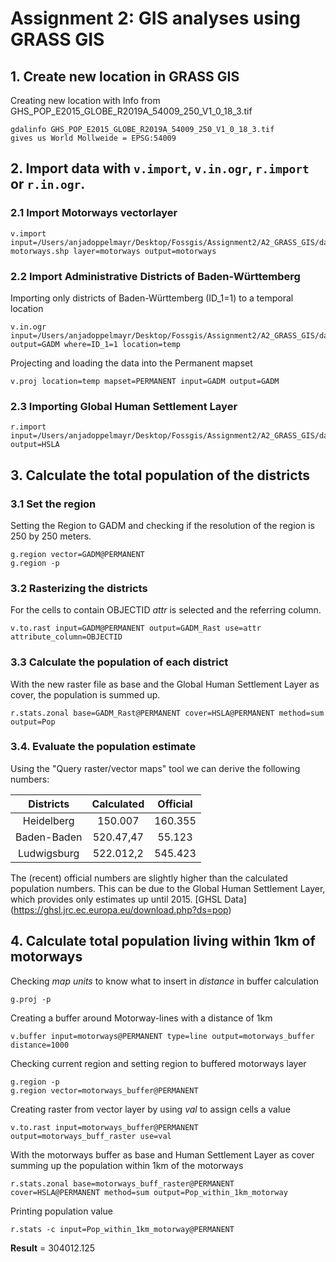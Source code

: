 # Assignment 2: GIS analyses using GRASS GIS


## 1. Create new location in GRASS GIS


Creating new location with Info from GHS_POP_E2015_GLOBE_R2019A_54009_250_V1_0_18_3.tif

```
gdalinfo GHS_POP_E2015_GLOBE_R2019A_54009_250_V1_0_18_3.tif
gives us World Mollweide = EPSG:54009
```

## 2. Import data with `v.import`, `v.in.ogr`, `r.import` or `r.in.ogr`.


### 2.1 Import Motorways vectorlayer

```
v.import input=/Users/anjadoppelmayr/Desktop/Fossgis/Assignment2/A2_GRASS_GIS/data motorways.shp layer=motorways output=motorways
```

### 2.2 Import Administrative Districts of Baden-Württemberg

Importing only districts of Baden-Württemberg (ID_1=1) to a temporal location
```
v.in.ogr input=/Users/anjadoppelmayr/Desktop/Fossgis/Assignment2/A2_GRASS_GIS/data/gadm28_adm2_germany.shp output=GADM where=ID_1=1 location=temp
```

Projecting and loading the data into the Permanent mapset
```
v.proj location=temp mapset=PERMANENT input=GADM output=GADM
```

### 2.3 Importing Global Human Settlement Layer

```
r.import input=/Users/anjadoppelmayr/Desktop/Fossgis/Assignment2/A2_GRASS_GIS/data/GHS_POP_E2015_GLOBE_R2019A_54009_250_V1_0_18_3/GHS_POP_E2015_GLOBE_R2019A_54009_250_V1_0_18_3.tif output=HSLA
```

## 3. Calculate the total population of the districts


### 3.1 Set the region

Setting the Region to GADM and checking if the resolution of the region is 250 by 250 meters.
```
g.region vector=GADM@PERMANENT
g.region -p
```

### 3.2 Rasterizing the districts

For the cells to contain OBJECTID _attr_ is selected and the referring column.

```
v.to.rast input=GADM@PERMANENT output=GADM_Rast use=attr attribute_column=OBJECTID

```

### 3.3 Calculate the population of each district

With the new raster file as base and the Global Human Settlement Layer as cover, the population is summed up.
```
r.stats.zonal base=GADM_Rast@PERMANENT cover=HSLA@PERMANENT method=sum output=Pop
```
### 3.4. Evaluate the population estimate

Using the "Query raster/vector maps" tool we can derive the following numbers:

| Districts     | Calculated     | Official |
| :-----------: |:--------------:| :-------:|
| Heidelberg    | 150.007        | 160.355  |
| Baden-Baden   | 520.47,47      | 55.123   |
| Ludwigsburg   | 522.012,2      | 545.423  |

The (recent) official numbers are slightly higher than the calculated population numbers. This can be due to the Global Human Settlement Layer, which provides only estimates up until 2015. [GHSL Data] (https://ghsl.jrc.ec.europa.eu/download.php?ds=pop)

## 4. Calculate total population living within 1km of motorways


Checking _map units_ to know what to insert in _distance_ in buffer calculation
```
g.proj -p 
```

Creating a buffer around Motorway-lines with a distance of 1km
```
v.buffer input=motorways@PERMANENT type=line output=motorways_buffer distance=1000
```

Checking current region and setting region to buffered motorways layer
```
g.region -p
g.region vector=motorways_buffer@PERMANENT
```

Creating raster from vector layer by using _val_ to assign cells a value
```
v.to.rast input=motorways_buffer@PERMANENT output=motorways_buff_raster use=val 
```

With the motorways buffer as base and Human Settlement Layer as cover summing up the population within 1km of the motorways
```
r.stats.zonal base=motorways_buff_raster@PERMANENT cover=HSLA@PERMANENT method=sum output=Pop_within_1km_motorway
```

Printing population value
```
r.stats -c input=Pop_within_1km_motorway@PERMANENT
```

**Result** = 304012.125